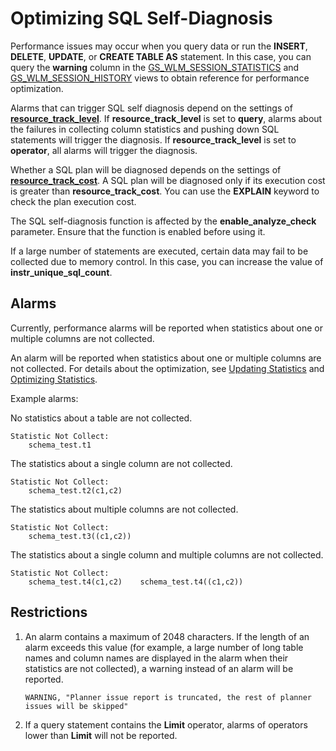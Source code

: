 # Optimizing SQL Self-Diagnosis<a name="EN-US_TOPIC_0289899908"></a>

Performance issues may occur when you query data or run the  **INSERT**,  **DELETE**,  **UPDATE**, or  **CREATE TABLE AS**  statement. In this case, you can query the  **warning**  column in the [GS\_WLM\_SESSION\_STATISTICS](gs_wlm_session_statistics.md)  and  [GS\_WLM\_SESSION\_HISTORY](gs_wlm_session_history.md) views to obtain reference for performance optimization.

Alarms that can trigger SQL self diagnosis depend on the settings of  **[resource\_track\_level](workload-management.md#en-us_topic_0283137479_en-us_topic_0237124729_section153571329142612)**. If  **resource\_track\_level**  is set to  **query**, alarms about the failures in collecting column statistics and pushing down SQL statements will trigger the diagnosis. If  **resource\_track\_level**  is set to  **operator**, all alarms will trigger the diagnosis.

Whether a SQL plan will be diagnosed depends on the settings of  **[resource\_track\_cost](workload-management.md#en-us_topic_0283137479_en-us_topic_0237124729_section1089022732713)**. A SQL plan will be diagnosed only if its execution cost is greater than  **resource\_track\_cost**. You can use the  **EXPLAIN**  keyword to check the plan execution cost.

The SQL self-diagnosis function is affected by the  **enable\_analyze\_check**  parameter. Ensure that the function is enabled before using it.

If a large number of statements are executed, certain data may fail to be collected due to memory control. In this case, you can increase the value of  **instr\_unique\_sql\_count**.

## Alarms<a name="en-us_topic_0283136583_en-us_topic_0237121523_section1451592315913"></a>

Currently, performance alarms will be reported when statistics about one or multiple columns are not collected.

An alarm will be reported when statistics about one or multiple columns are not collected. For details about the optimization, see  [Updating Statistics](updating-statistics.md)  and  [Optimizing Statistics](optimizing-statistics.md).

Example alarms:

No statistics about a table are not collected.

```
Statistic Not Collect:
    schema_test.t1
```

The statistics about a single column are not collected.

```
Statistic Not Collect:
    schema_test.t2(c1,c2)
```

The statistics about multiple columns are not collected.

```
Statistic Not Collect:
    schema_test.t3((c1,c2))
```

The statistics about a single column and multiple columns are not collected.

```
Statistic Not Collect:
    schema_test.t4(c1,c2)    schema_test.t4((c1,c2))
```

## Restrictions<a name="en-us_topic_0283136583_en-us_topic_0237121523_section728715105125"></a>

1.  An alarm contains a maximum of 2048 characters. If the length of an alarm exceeds this value \(for example, a large number of long table names and column names are displayed in the alarm when their statistics are not collected\), a warning instead of an alarm will be reported.

    ```
    WARNING, "Planner issue report is truncated, the rest of planner issues will be skipped"
    ```

2.  If a query statement contains the  **Limit**  operator, alarms of operators lower than  **Limit**  will not be reported.
